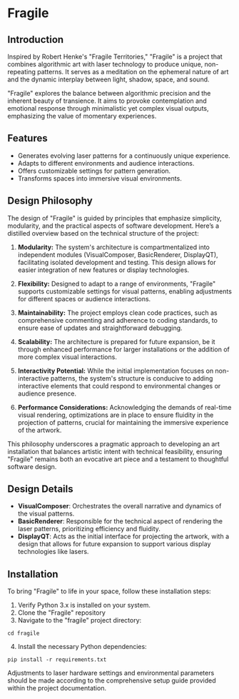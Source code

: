 # Fragile

## Introduction

Inspired by Robert Henke's "Fragile Territories," "Fragile" is a project that combines algorithmic art with laser technology to produce unique, non-repeating patterns. It serves as a meditation on the ephemeral nature of art and the dynamic interplay between light, shadow, space, and sound.

"Fragile" explores the balance between algorithmic precision and the inherent beauty of transience. It aims to provoke contemplation and emotional response through minimalistic yet complex visual outputs, emphasizing the value of momentary experiences.

## Features

- Generates evolving laser patterns for a continuously unique experience.
- Adapts to different environments and audience interactions.
- Offers customizable settings for pattern generation.
- Transforms spaces into immersive visual environments.

## Design Philosophy

The design of "Fragile" is guided by principles that emphasize simplicity, modularity, and the practical aspects of software development. Here’s a distilled overview based on the technical structure of the project:

1. **Modularity:** The system's architecture is compartmentalized into independent modules (VisualComposer, BasicRenderer, DisplayQT), facilitating isolated development and testing. This design allows for easier integration of new features or display technologies.

1. **Flexibility:** Designed to adapt to a range of environments, "Fragile" supports customizable settings for visual patterns, enabling adjustments for different spaces or audience interactions.

1. **Maintainability:** The project employs clean code practices, such as comprehensive commenting and adherence to coding standards, to ensure ease of updates and straightforward debugging.

1. **Scalability:** The architecture is prepared for future expansion, be it through enhanced performance for larger installations or the addition of more complex visual interactions.

1. **Interactivity Potential:** While the initial implementation focuses on non-interactive patterns, the system's structure is conducive to adding interactive elements that could respond to environmental changes or audience presence.

1. **Performance Considerations:** Acknowledging the demands of real-time visual rendering, optimizations are in place to ensure fluidity in the projection of patterns, crucial for maintaining the immersive experience of the artwork.

This philosophy underscores a pragmatic approach to developing an art installation that balances artistic intent with technical feasibility, ensuring "Fragile" remains both an evocative art piece and a testament to thoughtful software design.

## Design Details

- **VisualComposer**: Orchestrates the overall narrative and dynamics of the visual patterns.
- **BasicRenderer**: Responsible for the technical aspect of rendering the laser patterns, prioritizing efficiency and fluidity.
- **DisplayQT**: Acts as the initial interface for projecting the artwork, with a design that allows for future expansion to support various display technologies like lasers.

## Installation

To bring "Fragile" to life in your space, follow these installation steps:

1. Verify Python 3.x is installed on your system.
2. Clone the "Fragile" repository
3. Navigate to the "fragile" project directory:
```
cd fragile
```
4. Install the necessary Python dependencies:
```
pip install -r requirements.txt
```

Adjustments to laser hardware settings and environmental parameters should be made according to the comprehensive setup guide provided within the project documentation.


